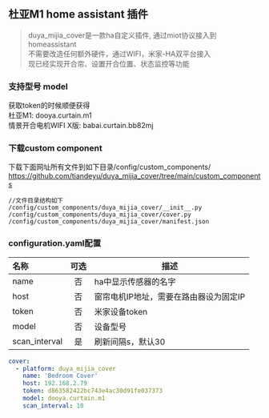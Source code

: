 ## 杜亚M1 home assistant 插件


> duya_mijia_cover是一款ha自定义插件, 通过miot协议接入到homeassistant  
> 不需要改造任何额外硬件，通过WIFI，米家-HA双平台接入  
> 现已经实现开合帘、设置开合位置、状态监控等功能  
  
### 支持型号 model  
 获取token的时候顺便获得  
 杜亚M1: dooya.curtain.m1  
 情景开合电机WIFI X版: babai.curtain.bb82mj 

### 下载custom component
下载下面网址所有文件到如下目录/config/custom_components/
https://github.com/tiandeyu/duya_mijia_cover/tree/main/custom_components

```shell
//文件目录结构如下
/config/custom_components/duya_mijia_cover/__init__.py
/config/custom_components/duya_mijia_cover/cover.py
/config/custom_components/duya_mijia_cover/manifest.json
```

### configuration.yaml配置 
| 名称 | 可选 | 描述 |
| :---- | :---: | ----- |
| name | 否 | ha中显示传感器的名字 |
| host | 否 | 窗帘电机IP地址，需要在路由器设为固定IP |
| token | 否 | 米家设备token |
| model | 否 | 设备型号 |
| scan_interval | 是 | 刷新间隔s，默认30 |

 
```yaml
cover:
  - platform: duya_mijia_cover
    name: 'Bedroom Cover'
    host: 192.168.2.79
    token: d863582422bc743e4ac30d91fe037373
    model: dooya.curtain.m1
    scan_interval: 10


